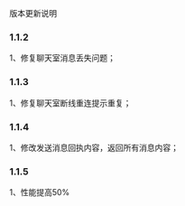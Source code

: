 版本更新说明

### 1.1.2
1、修复聊天室消息丢失问题；

### 1.1.3
1、修复聊天室断线重连提示重复；

### 1.1.4
1、修改发送消息回执内容，返回所有消息内容；

### 1.1.5
1、性能提高50%